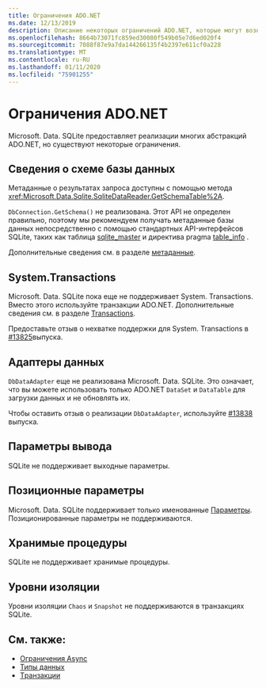 ```yaml
---
title: Ограничения ADO.NET
ms.date: 12/13/2019
description: Описание некоторых ограничений ADO.NET, которые могут возникнуть.
ms.openlocfilehash: 8664b73071fc859ed30080f549b05e7d6ed020f4
ms.sourcegitcommit: 7088f87e9a7da144266135f4b2397e611cf0a228
ms.translationtype: MT
ms.contentlocale: ru-RU
ms.lasthandoff: 01/11/2020
ms.locfileid: "75901255"
---
```

# <a name="adonet-limitations"></a>Ограничения ADO.NET

Microsoft. Data. SQLite предоставляет реализации многих абстракций ADO.NET, но существуют некоторые ограничения.

## <a name="database-schema-information"></a>Сведения о схеме базы данных

Метаданные о результатах запроса доступны с помощью метода <xref:Microsoft.Data.Sqlite.SqliteDataReader.GetSchemaTable%2A>.

`DbConnection.GetSchema()` не реализована. Этот API не определен правильно, поэтому мы рекомендуем получать метаданные базы данных непосредственно с помощью стандартных API-интерфейсов SQLite, таких как таблица [sqlite_master](https://www.sqlite.org/fileformat.html#storage_of_the_sql_database_schema) и директива pragma [table_info](https://www.sqlite.org/pragma.html#pragma_table_info) .

Дополнительные сведения см. в разделе [метаданные](metadata.md).

## <a name="systemtransactions"></a>System.Transactions

Microsoft. Data. SQLite пока еще не поддерживает System. Transactions. Вместо этого используйте транзакции ADO.NET. Дополнительные сведения см. в разделе [Transactions](transactions.md).

Предоставьте отзыв о нехватке поддержки для System. Transactions в [#13825](https://github.com/dotnet/efcore/issues/13825)выпуска.

## <a name="data-adapters"></a>Адаптеры данных

`DbDataAdapter` еще не реализована Microsoft. Data. SQLite. Это означает, что вы можете использовать только ADO.NET `DataSet` и `DataTable` для загрузки данных и не обновлять их.

Чтобы оставить отзыв о реализации `DbDataAdapter`, используйте [#13838](https://github.com/dotnet/efcore/issues/13838) выпуска.

## <a name="output-parameters"></a>Параметры вывода

SQLite не поддерживает выходные параметры.

## <a name="positional-parameters"></a>Позиционные параметры

Microsoft. Data. SQLite поддерживает только именованные [Параметры](parameters.md). Позиционированные параметры не поддерживаются.

## <a name="stored-procedures"></a>Хранимые процедуры

SQLite не поддерживает хранимые процедуры.

## <a name="isolation-levels"></a>Уровни изоляции

Уровни изоляции `Chaos` и `Snapshot` не поддерживаются в транзакциях SQLite.

## <a name="see-also"></a>См. также:

* [Ограничения Async](async.md)
* [Типы данных](types.md)
* [Tранзакции](transactions.md)
